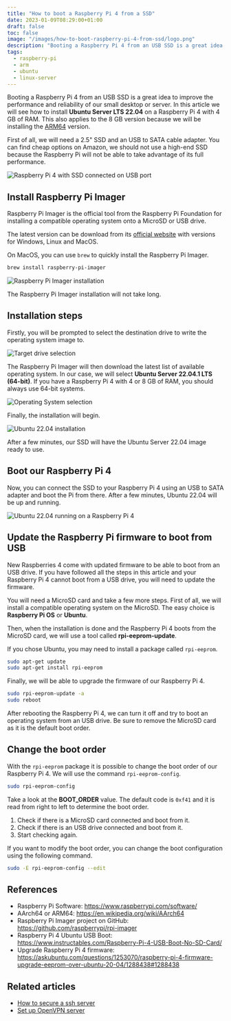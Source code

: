 ```yaml
---
title: "How to boot a Raspberry Pi 4 from a SSD"
date: 2023-01-09T08:29:00+01:00
draft: false
toc: false
image: "/images/how-to-boot-raspberry-pi-4-from-ssd/logo.png"
description: "Booting a Raspberry Pi 4 from an USB SSD is a great idea to improve the performance and reliability of our little Pi computer."
tags:
  - raspberry-pi
  - arm
  - ubuntu
  - linux-server
---
```


Booting a Raspberry Pi 4 from an USB SSD is a great idea to improve the performance and reliability of our small desktop or server. In this article we will see how to install **Ubuntu Server LTS 22.04** on a Raspberry Pi 4 with 4 GB of RAM. This also applies to the 8 GB version because we will be installing the [ARM64](https://en.wikipedia.org/wiki/AArch64) version.

First of all, we will need a 2.5" SSD and an USB to SATA cable adapter. You can find cheap options on Amazon, we should not use a high-end SSD because the Raspberry Pi will not be able to take advantage of its full performance.

![Raspberry Pi 4 with SSD connected on USB port](/images/how-to-boot-raspberry-pi-4-from-ssd/raspberry-pi-4-ssd.png#center)


## Install Raspberry Pi Imager

Raspberry Pi Imager is the official tool from the Raspberry Pi Foundation for installing a compatible operating system onto a MicroSD or USB drive.

The latest version can be download from its [official website](https://www.raspberrypi.com/software/) with versions for Windows, Linux and MacOS.

On MacOS, you can use `brew` to quickly install the Raspberry Pi Imager.

```bash
brew install raspberry-pi-imager
```

![Raspberry Pi Imager installation](/images/how-to-boot-raspberry-pi-4-from-ssd/install-raspberry-pi-imager.png#center)

The Raspberry Pi Imager installation will not take long.

## Installation steps

Firstly, you will be prompted to select the destination drive to write the operating system image to.

![Target drive selection](/images/how-to-boot-raspberry-pi-4-from-ssd/choose-target-drive.png#center)

The Raspberry Pi Imager will then download the latest list of available operating system. In our case, we will select **Ubuntu Server 22.04.1 LTS (64-bit)**. If you have a Raspberry Pi 4 with 4 or 8 GB of RAM, you should always use 64-bit systems.

![Operating System selection](/images/how-to-boot-raspberry-pi-4-from-ssd/operating-system-selection.png#center)

Finally, the installation will begin.

![Ubuntu 22.04 installation](/images/how-to-boot-raspberry-pi-4-from-ssd/installing-ubuntu-22.04.png#center)

After a few minutes, our SSD will have the Ubuntu Server 22.04 image ready to use.

## Boot our Raspberry Pi 4

Now, you can connect the SSD to your Raspberry Pi 4 using an USB to SATA adapter and boot the Pi from there. After a few minutes, Ubuntu 22.04 will be up and running. 

![Ubuntu 22.04 running on a Raspberry Pi 4](/images/how-to-boot-raspberry-pi-4-from-ssd/raspberry-pi-4-ubuntu-22.04.png#center)

## Update the Raspberry Pi firmware to boot from USB

New Raspberries 4 come with updated firmware to be able to boot from an USB drive. If you have followed all the steps in this article and your Raspberry Pi 4 cannot boot from a USB drive, you will need to update the firmware.

You will need a MicroSD card and take a few more steps. First of all, we will install a compatible operating system on the MicroSD. The easy choice is **Raspberry Pi OS** or **Ubuntu**.

Then, when the installation is done and the Raspberry Pi 4 boots from the MicroSD card, we will use a tool called **rpi-eeprom-update**.

If you chose Ubuntu, you may need to install a package called `rpi-eeprom`.

```bash
sudo apt-get update
sudo apt-get install rpi-eeprom
```

Finally, we will be able to upgrade the firmware of our Raspberry Pi 4.

```bash
sudo rpi-eeprom-update -a
sudo reboot
```

After rebooting the Raspberry Pi 4, we can turn it off and try to boot an operating system from an USB drive. Be sure to remove the MicroSD card as it is the default boot order.

## Change the boot order

With the `rpi-eeprom` package it is possible to change the boot order of our Raspberry Pi 4. We will use the command `rpi-eeprom-config`.

```bash
sudo rpi-eeprom-config
```

Take a look at the **BOOT_ORDER** value. The default code is `0xf41` and it is read from right to left to determine the boot order.
1. Check if there is a MicroSD card connected and boot from it.
2. Check if there is an USB drive connected and boot from it.
3. Start checking again.

If you want to modify the boot order, you can change the boot configuration using the following command.

```bash
sudo -E rpi-eeprom-config --edit
```

## References

* Raspberry Pi Software: https://www.raspberrypi.com/software/
* AArch64 or ARM64: https://en.wikipedia.org/wiki/AArch64
* Raspberry Pi Imager project on GitHub: https://github.com/raspberrypi/rpi-imager
* Raspberry Pi 4 Ubuntu USB Boot: https://www.instructables.com/Raspberry-Pi-4-USB-Boot-No-SD-Card/
* Upgrade Raspberry Pi 4 firmware: https://askubuntu.com/questions/1253070/raspberry-pi-4-firmware-upgrade-eeprom-over-ubuntu-20-04/1288438#1288438

## Related articles

* [How to secure a ssh server](/posts/how-to-secure-a-ssh-server/)
* [Set up OpenVPN server](/posts/set-up-openvpn-server/)
